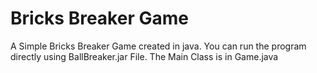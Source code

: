 # Bricks Breaker Game
A Simple Bricks Breaker Game created in java. 
You can run the program directly using BallBreaker.jar File. 
The Main Class is in Game.java
